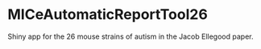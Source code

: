 # MICeAutomaticReportTool26
Shiny app for the 26 mouse strains of autism in the Jacob Ellegood paper.
